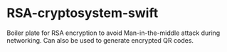# RSA-cryptosystem-swift
Boiler plate for RSA encryption to avoid Man-in-the-middle attack during networking. Can also be used to generate encrypted QR codes.
